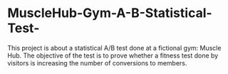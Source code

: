 # MuscleHub-Gym-A-B-Statistical-Test-
This project is about a statistical A/B test done at a fictional gym: Muscle Hub. The objective of the test is to prove whether a fitness test done by visitors is increasing the number of conversions to members. 
